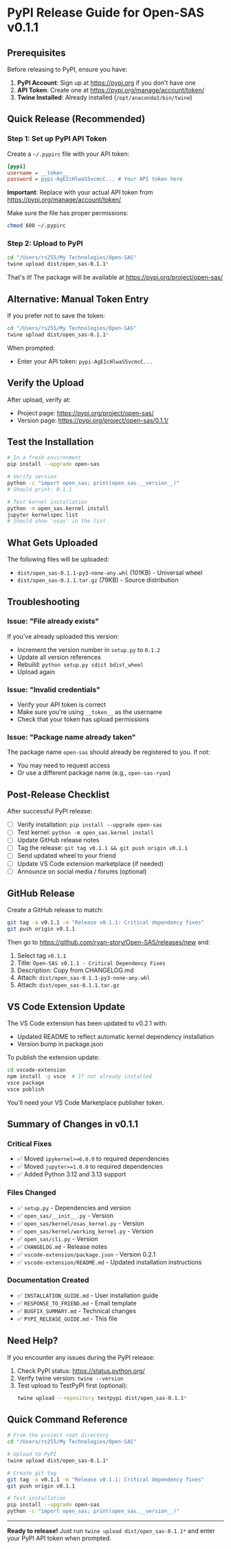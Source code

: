 # PyPI Release Guide for Open-SAS v0.1.1

## Prerequisites

Before releasing to PyPI, ensure you have:

1. **PyPI Account**: Sign up at https://pypi.org if you don't have one
2. **API Token**: Create one at https://pypi.org/manage/account/token/
3. **Twine Installed**: Already installed (`/opt/anaconda3/bin/twine`)

## Quick Release (Recommended)

### Step 1: Set up PyPI API Token

Create a `~/.pypirc` file with your API token:

```ini
[pypi]
username = __token__
password = pypi-AgEIcHlwaS5vcmcC... # Your API token here
```

**Important**: Replace with your actual API token from https://pypi.org/manage/account/token/

Make sure the file has proper permissions:
```bash
chmod 600 ~/.pypirc
```

### Step 2: Upload to PyPI

```bash
cd "/Users/rs255/My Technologies/Open-SAS"
twine upload dist/open_sas-0.1.1*
```

That's it! The package will be available at https://pypi.org/project/open-sas/

## Alternative: Manual Token Entry

If you prefer not to save the token:

```bash
cd "/Users/rs255/My Technologies/Open-SAS"
twine upload dist/open_sas-0.1.1*
```

When prompted:
- Enter your API token: `pypi-AgEIcHlwaS5vcmcC...`

## Verify the Upload

After upload, verify at:
- Project page: https://pypi.org/project/open-sas/
- Version page: https://pypi.org/project/open-sas/0.1.1/

## Test the Installation

```bash
# In a fresh environment
pip install --upgrade open-sas

# Verify version
python -c "import open_sas; print(open_sas.__version__)"
# Should print: 0.1.1

# Test kernel installation
python -m open_sas.kernel install
jupyter kernelspec list
# Should show 'osas' in the list
```

## What Gets Uploaded

The following files will be uploaded:
- `dist/open_sas-0.1.1-py3-none-any.whl` (101KB) - Universal wheel
- `dist/open_sas-0.1.1.tar.gz` (79KB) - Source distribution

## Troubleshooting

### Issue: "File already exists"

If you've already uploaded this version:
- Increment the version number in `setup.py` to `0.1.2`
- Update all version references
- Rebuild: `python setup.py sdist bdist_wheel`
- Upload again

### Issue: "Invalid credentials"

- Verify your API token is correct
- Make sure you're using `__token__` as the username
- Check that your token has upload permissions

### Issue: "Package name already taken"

The package name `open-sas` should already be registered to you. If not:
- You may need to request access
- Or use a different package name (e.g., `open-sas-ryan`)

## Post-Release Checklist

After successful PyPI release:

- [ ] Verify installation: `pip install --upgrade open-sas`
- [ ] Test kernel: `python -m open_sas.kernel install`
- [ ] Update GitHub release notes
- [ ] Tag the release: `git tag v0.1.1 && git push origin v0.1.1`
- [ ] Send updated wheel to your friend
- [ ] Update VS Code extension marketplace (if needed)
- [ ] Announce on social media / forums (optional)

## GitHub Release

Create a GitHub release to match:

```bash
git tag -a v0.1.1 -m "Release v0.1.1: Critical dependency fixes"
git push origin v0.1.1
```

Then go to https://github.com/ryan-story/Open-SAS/releases/new and:
1. Select tag `v0.1.1`
2. Title: `Open-SAS v0.1.1 - Critical Dependency Fixes`
3. Description: Copy from CHANGELOG.md
4. Attach: `dist/open_sas-0.1.1-py3-none-any.whl`
5. Attach: `dist/open_sas-0.1.1.tar.gz`

## VS Code Extension Update

The VS Code extension has been updated to v0.2.1 with:
- Updated README to reflect automatic kernel dependency installation
- Version bump in package.json

To publish the extension update:

```bash
cd vscode-extension
npm install -g vsce  # If not already installed
vsce package
vsce publish
```

You'll need your VS Code Marketplace publisher token.

## Summary of Changes in v0.1.1

### Critical Fixes
- ✅ Moved `ipykernel>=6.0.0` to required dependencies
- ✅ Moved `jupyter>=1.0.0` to required dependencies
- ✅ Added Python 3.12 and 3.13 support

### Files Changed
- ✅ `setup.py` - Dependencies and version
- ✅ `open_sas/__init__.py` - Version
- ✅ `open_sas/kernel/osas_kernel.py` - Version
- ✅ `open_sas/kernel/working_kernel.py` - Version
- ✅ `open_sas/cli.py` - Version
- ✅ `CHANGELOG.md` - Release notes
- ✅ `vscode-extension/package.json` - Version 0.2.1
- ✅ `vscode-extension/README.md` - Updated installation instructions

### Documentation Created
- ✅ `INSTALLATION_GUIDE.md` - User installation guide
- ✅ `RESPONSE_TO_FRIEND.md` - Email template
- ✅ `BUGFIX_SUMMARY.md` - Technical changes
- ✅ `PYPI_RELEASE_GUIDE.md` - This file

## Need Help?

If you encounter any issues during the PyPI release:
1. Check PyPI status: https://status.python.org/
2. Verify twine version: `twine --version`
3. Test upload to TestPyPI first (optional):
   ```bash
   twine upload --repository testpypi dist/open_sas-0.1.1*
   ```

## Quick Command Reference

```bash
# From the project root directory
cd "/Users/rs255/My Technologies/Open-SAS"

# Upload to PyPI
twine upload dist/open_sas-0.1.1*

# Create git tag
git tag -a v0.1.1 -m "Release v0.1.1: Critical dependency fixes"
git push origin v0.1.1

# Test installation
pip install --upgrade open-sas
python -c "import open_sas; print(open_sas.__version__)"
```

---

**Ready to release!** Just run `twine upload dist/open_sas-0.1.1*` and enter your PyPI API token when prompted.

